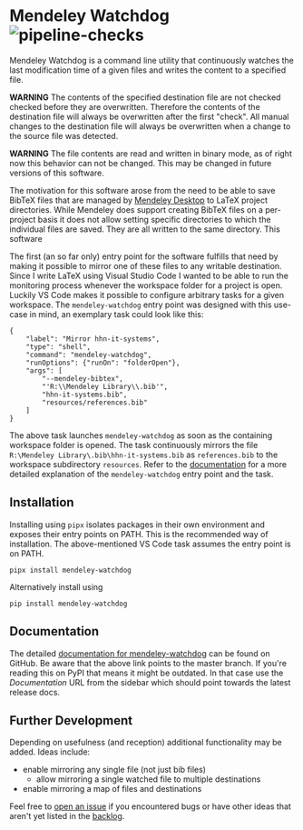<!--- Copyright (c) 2021 Valentin Weber

    This file is part of the software mendeley-watchdog.

    The software is licensed under the European Union Public License
    (EUPL) version 1.2 or later. You should have received a copy of
    the english license text with the software. For your rights and
    obligations under this license refer to the file LICENSE or visit
    https://joinup.ec.europa.eu/community/eupl/og_page/eupl to view
    official translations of the licence in another language of the EU.
--->

# Mendeley Watchdog ![pipeline-checks][pl-checks]

Mendeley Watchdog is a command line utility that continuously watches the last
modification time of a given files and writes the content to a specified file.

**WARNING** The contents of the specified destination file are not checked
            checked before they are overwritten. Therefore the contents of
            the destination file will always be overwritten after the first
            "check". All manual changes to the destination file will always
            be overwritten when a change to the source file was detected.

**WARNING** The file contents are read and written in binary mode, as of
            right now this behavior can not be changed. This may be changed
            in future versions of this software.

The motivation for this software arose from the need to be able to save BibTeX
files that are managed by [Mendeley Desktop][mendeley-desktop] to LaTeX project
directories. While Mendeley does support creating BibTeX files on a per-project
basis it does not allow setting specific directories to which the individual
files are saved. They are all written to the same directory. This software

The first (an so far only) entry point for the software fulfills that need by
making it possible to mirror one of these files to any writable destination.
Since I write LaTeX using Visual Studio Code I wanted to be able to run the
monitoring process whenever the workspace folder for a project is open. Luckily
VS Code makes it possible to configure arbitrary tasks for a given workspace.
The `mendeley-watchdog` entry point was designed with this use-case in mind, an
exemplary task could look like this:
```
{
    "label": "Mirror hhn-it-systems",
    "type": "shell",
    "command": "mendeley-watchdog",
    "runOptions": {"runOn": "folderOpen"},
    "args": [
        "--mendeley-bibtex",
        "'R:\\Mendeley Library\\.bib'",
        "hhn-it-systems.bib",
        "resources/references.bib"
    ]
}
```
The above task launches `mendeley-watchdog` as soon as the containing workspace
folder is opened. The task continuously mirrors the file
`R:\Mendeley Library\.bib\hhn-it-systems.bib` as `references.bib` to the
workspace subdirectory `resources`. Refer to the [documentation][toc-doc] for a
more detailed explanation of the `mendeley-watchdog` entry point and the task.

## Installation
Installing using `pipx` isolates packages in their own environment and exposes
their entry points on PATH. This is the recommended way of installation. The
above-mentioned VS Code task assumes the entry point is on PATH.
```
pipx install mendeley-watchdog
```
Alternatively install using
```
pip install mendeley-watchdog
```

## Documentation
The detailed [documentation for mendeley-watchdog][master-docs] can be found on
GitHub. Be aware that the above link points to the master branch. If you're
reading this on PyPI that means it might be outdated. In that case use the
*Documentation* URL from the sidebar which should point towards the latest
release docs.

## Further Development
Depending on usefulness (and reception) additional functionality may be added.
Ideas include:
- enable mirroring any single file (not just bib files)
    - allow mirroring a single watched file to multiple destinations
- enable mirroring a map of files and destinations

Feel free to [open an issue][new-issue] if you encountered bugs or have other
ideas that aren't yet listed in the [backlog][bug-enhancement-backlog].

[toc-doc]: #documentation

[mendeley-desktop]: https://www.mendeley.com/reference-management/mendeley-desktop
[new-issue]: https://github.com/vlntnwbr/mendeley-watchdog/issues/new
[bug-enhancement-backlog]: https://github.com/vlntnwbr/mendeley-watchdog/issues?q=label%3Abug+label%3Aenhancement
[master-docs]: https://github.com/vlntnwbr/mendeley-watchdog/tree/master/docs
[pl-checks]: https://github.com/vlntnwbr/mendeley-watchdog/workflows/checks/badge.svg
